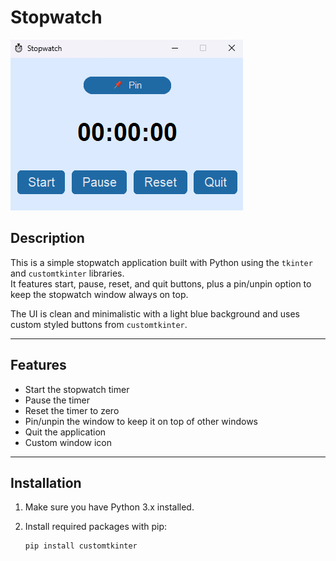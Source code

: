 # Stopwatch

![Stopwatch Screenshot](Stopwatch/img/stopwatch-screenshot.png)


## Description

This is a simple stopwatch application built with Python using the `tkinter` and `customtkinter` libraries.  
It features start, pause, reset, and quit buttons, plus a pin/unpin option to keep the stopwatch window always on top.

The UI is clean and minimalistic with a light blue background and uses custom styled buttons from `customtkinter`.

---

## Features

- Start the stopwatch timer  
- Pause the timer  
- Reset the timer to zero  
- Pin/unpin the window to keep it on top of other windows  
- Quit the application  
- Custom window icon  

---

## Installation

1. Make sure you have Python 3.x installed.  
2. Install required packages with pip:

   ```bash
   pip install customtkinter
